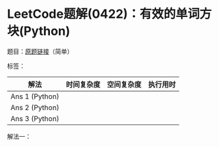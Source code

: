 # LeetCode题解(0422)：有效的单词方块(Python)

题目：[原题链接](https://leetcode-cn.com/problems/valid-word-square/)（简单）

标签：

| 解法           | 时间复杂度 | 空间复杂度 | 执行用时 |
| -------------- | ---------- | ---------- | -------- |
| Ans 1 (Python) |            |            |          |
| Ans 2 (Python) |            |            |          |
| Ans 3 (Python) |            |            |          |

解法一：

